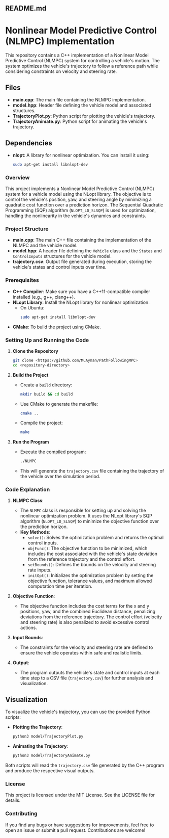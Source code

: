 ## README.md
# Nonlinear Model Predictive Control (NLMPC) Implementation

This repository contains a C++ implementation of a Nonlinear Model Predictive Control (NLMPC) system for controlling a vehicle's motion. The system optimizes the vehicle's trajectory to follow a reference path while considering constraints on velocity and steering rate.

## Files

- **main.cpp**: The main file containing the NLMPC implementation.
- **model.hpp**: Header file defining the vehicle model and associated structures.
- **TrajectoryPlot.py**: Python script for plotting the vehicle's trajectory.
- **TrajectoryAnimate.py**: Python script for animating the vehicle's trajectory.

## Dependencies

- **nlopt**: A library for nonlinear optimization. You can install it using:
  ```bash
  sudo apt-get install libnlopt-dev

### Overview

This project implements a Nonlinear Model Predictive Control (NLMPC) system for a vehicle model using the NLopt library. The objective is to control the vehicle's position, yaw, and steering angle by minimizing a quadratic cost function over a prediction horizon. The Sequential Quadratic Programming (SQP) algorithm (`NLOPT_LD_SLSQP`) is used for optimization, handling the nonlinearity in the vehicle's dynamics and constraints.

### Project Structure

- **main.cpp**: The main C++ file containing the implementation of the NLMPC and the vehicle model.
- **model.hpp**: A header file defining the `Vehicle` class and the `States` and `ControlInputs` structures for the vehicle model.
- **trajectory.csv**: Output file generated during execution, storing the vehicle's states and control inputs over time.

### Prerequisites

- **C++ Compiler**: Make sure you have a C++11-compatible compiler installed (e.g., g++, clang++).
- **NLopt Library**: Install the NLopt library for nonlinear optimization.
  - On Ubuntu:
    ```bash
    sudo apt-get install libnlopt-dev
    ```
- **CMake**: To build the project using CMake.

### Setting Up and Running the Code

1. **Clone the Repository**
   ```bash
   git clone <https://github.com/MuAyman/PathFollowingMPC>
   cd <repository-directory>
   ```

2. **Build the Project**
   - Create a `build` directory:
     ```bash
     mkdir build && cd build
     ```
   - Use CMake to generate the makefile:
     ```bash
     cmake ..
     ```
   - Compile the project:
     ```bash
     make
     ```

3. **Run the Program**
   - Execute the compiled program:
     ```bash
     ./NLMPC
     ```
   - This will generate the `trajectory.csv` file containing the trajectory of the vehicle over the simulation period.

### Code Explanation

1. **NLMPC Class**:
   - The `NLMPC` class is responsible for setting up and solving the nonlinear optimization problem. It uses the NLopt library's SQP algorithm (`NLOPT_LD_SLSQP`) to minimize the objective function over the prediction horizon.
   - **Key Methods**:
     - `solve()`: Solves the optimization problem and returns the optimal control inputs.
     - `objFunc()`: The objective function to be minimized, which includes the cost associated with the vehicle's state deviation from the reference trajectory and the control effort.
     - `setBounds()`: Defines the bounds on the velocity and steering rate inputs.
     - `initOpt()`: Initializes the optimization problem by setting the objective function, tolerance values, and maximum allowed computation time per iteration.

2. **Objective Function**:
   - The objective function includes the cost terms for the x and y positions, yaw, and the combined Euclidean distance, penalizing deviations from the reference trajectory. The control effort (velocity and steering rate) is also penalized to avoid excessive control actions.

3. **Input Bounds**:
   - The constraints for the velocity and steering rate are defined to ensure the vehicle operates within safe and realistic limits.

4. **Output**:
   - The program outputs the vehicle's state and control inputs at each time step to a CSV file (`trajectory.csv`) for further analysis and visualization.

## Visualization

To visualize the vehicle's trajectory, you can use the provided Python scripts:

- **Plotting the Trajectory**: 
  ```bash
  python3 model/TrajectoryPlot.py
  ```
- **Animating the Trajectory**:
  ```bash
  python3 model/TrajectoryAnimate.py
  ```

Both scripts will read the `trajectory.csv` file generated by the C++ program and produce the respective visual outputs.

### License

This project is licensed under the MIT License. See the LICENSE file for details.

### Contributing

If you find any bugs or have suggestions for improvements, feel free to open an issue or submit a pull request. Contributions are welcome!

